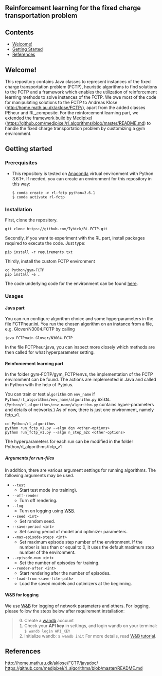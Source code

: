 ## Reinforcement learning for the fixed charge transportation problem

## Contents

* [Welcome!](https://github.com/Tybirk/RL-FCTP#Welcome!)
* [Getting Started](https://github.com/Tybirk/RL-FCTP#Getting-started)
* [References](https://github.com/Tybirk/RL-FCTP#References)


## Welcome!
This repository contains Java classes to represent instances of the fixed charge transportation problem (FCTP), heuristic algorithms to find solutions to the FCTP and a framework which enables the utilization of reinforcement learning methods to solve instances of the FCTP. We owe most of the code for manipulating solutions to the FCTP to Andreas Klose (http://home.math.au.dk/aklose/FCTP/), apart from the added classes PEheur and RL_composite. For the reinforcement learning part, we extended the framework build by Medipixel (https://github.com/medipixel/rl_algorithms/blob/master/README.md) to handle the fixed charge transportation problem by customizing a gym environment.


## Getting started

### Prerequisites
* This repository is tested on [Anaconda](https://www.anaconda.com/distribution/) virtual environment with Python 3.6.1+. If needed, you can create an environment for this repository in this way:
    ```
    $ conda create -n rl-fctp python=3.6.1
    $ conda activate rl-fctp
    ```

### Installation
First, clone the repository.
```
git clone https://github.com/Tybirk/RL-FCTP.git
```
Secondly, if you want to experiment with the RL part, install packages required to execute the code. Just type:
```
pip install -r requirements.txt
```

Thirdly, install the custom FCTP environment
```
cd Python/gym-FCTP
pip install -e .
```

The code underlying code for the environment can be found [here](https://github.com/Tybirk/RL-FCTP/blob/master/Python/gym-FCTP/gym_FCTP/envs/FCTP_env.py).

### Usages

#### Java part
You can run configure algorithm choice and some hyperparameters in the file FCTPheur.ini. 
You run the chosen algorithm on an instance from a file, e.g. Glover/N3004.FCTP by calling
```
java FCTPmain Glover/N3004.FCTP
``` 
In the file FCTPheur.java, you can inspect more closely which methods are then called for what hyperparameter setting. 

#### Reinforcement learning part
In the folder gym-FCTP/gym_FCTP/envs, the implementation of the FCTP environment can be found. The actions are implemented in Java and called in Python with the help of Pyjnius. 


You can train or test `algorithm` on `env_name` if `Python/rl_algorithms/env_name/algorithm.py` exists. (`Python/rl_algorithms/env_name/algorithm.py` contains hyper-parameters and details of networks.) As of now, there is just one environment, namely fctp_v1.

```
cd Python/rl_algorithms
python run_fctp_v1.py --algo dqn <other-options>
python run_fctp_v1.py --algo n_step_a2c <other-options>
``` 

The hyperparameters for each run can be modified in the folder Python/rl_algorithms/fctp_v1

##### Arguments for run-files

In addition, there are various argument settings for running algorithms. The following arguments may be used. 

- `--test`
    - Start test mode (no training).
- `--off-render`
    - Turn off rendering.
- `--log`
    - Turn on logging using [W&B](https://www.wandb.com/).
- `--seed <int>`
    - Set random seed.
- `--save-period <int>`
    - Set saving period of model and optimizer parameters.
- `--max-episode-steps <int>`
    - Set maximum episode step number of the environment. If the number is less than or equal to 0, it uses the default maximum step number of the environment.
- `--episode-num <int>`
    - Set the number of episodes for training.
- `--render-after <int>`
    - Start rendering after the number of episodes.
- `--load-from <save-file-path>`
    - Load the saved models and optimizers at the beginning.

#### W&B for logging
We use [W&B](https://www.wandb.com/) for logging of network parameters and others. For logging, please follow the steps below after requirement installation:

>0. Create a [wandb](https://www.wandb.com/) account
>1. Check your **API key** in settings, and login wandb on your terminal: `$ wandb login API_KEY`
>2. Initialize wandb: `$ wandb init`
For more details, read [W&B tutorial](https://docs.wandb.com/docs/started.html).

## References
http://home.math.au.dk/aklose/FCTP/javadoc/
https://github.com/medipixel/rl_algorithms/blob/master/README.md

